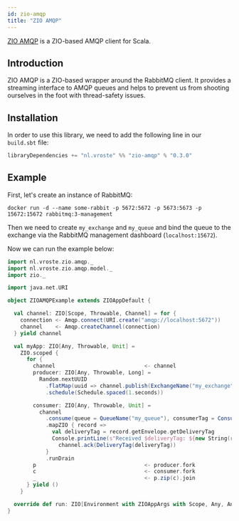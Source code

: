 ```yaml
---
id: zio-amqp
title: "ZIO AMQP"
---
```


[ZIO AMQP](https://github.com/svroonland/zio-amqp) is a ZIO-based AMQP client for Scala.

## Introduction

ZIO AMQP is a ZIO-based wrapper around the RabbitMQ client. It provides a streaming interface to AMQP queues and helps to prevent us from shooting ourselves in the foot with thread-safety issues.

## Installation

In order to use this library, we need to add the following line in our `build.sbt` file:

```scala
libraryDependencies += "nl.vroste" %% "zio-amqp" % "0.3.0"
```

## Example

First, let's create an instance of RabbitMQ:

```
docker run -d --name some-rabbit -p 5672:5672 -p 5673:5673 -p 15672:15672 rabbitmq:3-management
```

Then we need to create `my_exchange` and `my_queue` and bind the queue to the exchange via the RabbitMQ management dashboard (`localhost:15672`).

Now we can run the example below:

```scala
import nl.vroste.zio.amqp._
import nl.vroste.zio.amqp.model._
import zio._

import java.net.URI

object ZIOAMQPExample extends ZIOAppDefault {

  val channel: ZIO[Scope, Throwable, Channel] = for {
    connection <- Amqp.connect(URI.create("amqp://localhost:5672"))
    channel    <- Amqp.createChannel(connection)
  } yield channel

  val myApp: ZIO[Any, Throwable, Unit] =
    ZIO.scoped {
      for {
        channel                            <- channel
        producer: ZIO[Any, Throwable, Long] =
          Random.nextUUID
            .flatMap(uuid => channel.publish(ExchangeName("my_exchange"), uuid.toString.getBytes).unit)
            .schedule(Schedule.spaced(1.seconds))

        consumer: ZIO[Any, Throwable, Unit] =
          channel
            .consume(queue = QueueName("my_queue"), consumerTag = ConsumerTag("my_consumer"))
            .mapZIO { record =>
              val deliveryTag = record.getEnvelope.getDeliveryTag
              Console.printLine(s"Received $deliveryTag: ${new String(record.getBody)}") *>
                channel.ack(DeliveryTag(deliveryTag))
            }
            .runDrain
        p                                  <- producer.fork
        c                                  <- consumer.fork
        _                                  <- p.zip(c).join
      } yield ()
    }

  override def run: ZIO[Environment with ZIOAppArgs with Scope, Any, Any] = myApp
}
```

